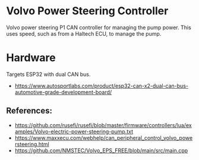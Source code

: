 # Volvo Power Steering Controller
Volvo power steering P1 CAN controller for managing the pump power. This uses speed, such as from a Haltech ECU, to manage the pump. 

# Hardware
Targets ESP32 with dual CAN bus.
- https://www.autosportlabs.com/product/esp32-can-x2-dual-can-bus-automotive-grade-development-board/

## References: 
- https://github.com/rusefi/rusefi/blob/master/firmware/controllers/lua/examples/Volvo-electric-power-steering-pump.txt
- https://www.maxxecu.com/webhelp/can_peripheral_control_volvo_powersteering.html
- https://github.com/NMSTEC/Volvo_EPS_FREE/blob/main/src/main.cpp

